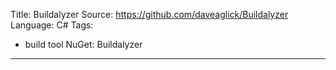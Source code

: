 Title: Buildalyzer
Source:  https://github.com/daveaglick/Buildalyzer
Language: C#
Tags:
  - build tool
NuGet: Buildalyzer
---